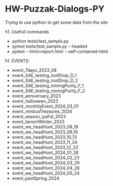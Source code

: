 # HW-Puzzak-Dialogs-PY
Trying to use python to get some data from the site

h1. Usefull commands

* python tests/test_sample.py
* pytest tests/test_sample.py --headed
* pytest --html=report.html --self-contained-html

h1. EVENTS:

* event_7days_2023_08
* event_SAE_testing_lootDrop_D_1
* event_SAE_testing_lootDrop_D_2
* event_SAE_testing_miningPurity_F_1
* event_SAE_testing_miningPurity_F_2
* event_anniversary_2023
* event_halloween_2023
* event_monthlyEvent_2024_03_01
* event_nimbusTreasures_2024
* event_season_iyaFal_2023
* event_tanochWinter_2023
* event_we_headHunt_2023_08_18
* event_we_headHunt_2023_09_15
* event_we_headHunt_2023_10_13
* event_we_headHunt_2023_11_24
* event_we_headHunt_2023_12_22
* event_we_headHunt_2024_01_26
* event_we_headHunt_2024_02_23
* event_we_headHunt_2024_03_29
* event_we_headHunt_2024_04_26
* event_we_headHunt_2024_05_24
* event_yaotSpring_2024

